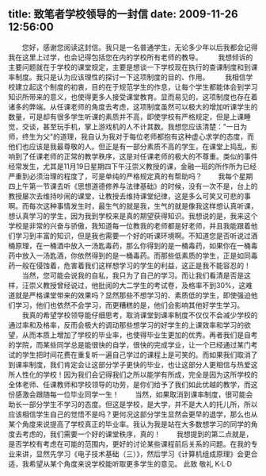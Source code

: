 title: 致笔者学校领导的一封信
date: 2009-11-26 12:56:00
---

　　您好，感谢您阅读这封信。我只是一名普通学生，无论多少年以后我都会记得我在这里上过学，也会记得包括您在内的学校所有老师的教导。
　　我想倾诉的主要问题就在于学校的课堂规定，主要是想谈一下学校现在执行的查课制度和到课率制度。我只是认为应该理性的探讨一下这项制度的目的、作用。
　　我相信学校建立起这个制度的初衷，目的在于规范学生的作息，让每个学生都能体会到学习知识所带来的意义，也使得更多人接受课堂教育。显而易见的，这项制度也存在着诸多的弊端。从任课老师的角度去考虑，这项制度虽然可以极大的增加听课学生的数量，可是却有很多学生听课的素质并不高，即使学校有严格规定，但是上课睡觉，交谈，甚至玩手机，掌上游戏机的人不计其数。我想您应该清楚："一日为师，终生为父"的道理，我自认为我对于每位老师都抱有这种虚心求学的态度，而他们也应该是我最尊敬的人。但正是有一部分素质不高的学生，在课堂上捣乱，影响到了任课老师的正常的教学秩序，这是对任课老师的极大的不尊重。类似的事件经常发生，尤其是11月19日星期四下午汪崇义教授的课，金融一班的所作所为已经严重到必须治理的程度了，可是单纯的严格规定真的有帮助吗？
　　我每个星期四上午第一节课去听《思想道德修养与法律基础》的时候，没有一次不是，台上的教授屡次去维持吵闹的课堂，让教授去维持课堂纪律，这是多么可笑又可悲的事啊。而每次这种事情发生时，最生气的就是我，生气的就是像我这样想认真听课，想认真学习的学生，因为我到学校来是真的期望获得知识。我想说的是，我来这个学校是非常的兴奋与骄傲，我知道每一位教我的老师都是好老师，并且我能跟着他们学习到丰富的知识，但是我也需要一个好的听课环境啊。不知道您是否听说过酒桶原理，在一桶酒中放入一汤匙毒药，那么你得到的是一桶毒药，如果你在一桶毒药中放入一汤匙酒，你依然得到的是一桶毒药。而那些低素质的学生，正是如同毒药一般在侵蚀着，危害着我们这样想学习的学生的利益，这正是我不能容忍的！
　　当然，您可能会说我的自私，我只为了自己的学习。而让我们看清是否是这样，汪崇义教授曾经说过，他批阅的大二学生的考试卷，及格率不到30%，这难道就是严格课堂带来的效果吗？显然那些不想学习的、素质低的学生，即使强迫他们学习，他们也依然不会学习，而更糟糕的是，他们会影响其他好学生学习。
　　我真的希望学校领导能仔细思考，取消课堂到课率制度不仅仅不会减少学校的通过率和及格率，反而会极大的调动那些想学习的好学生的上课效率和学习的欲望，从而本质上增加了学校的毕业率，也使得毕业生更加的优秀。再者我们是自考的学院，而某些同学总是能很快的自学，很快的完成学业，让一个已经通过某门考试的学生把时间花费在重复听一遍自己学过的课程上是可笑的。而如果我们取消了到课率制度，我们肯定会让这部分学子更快的毕业，也让这部分人更相信与热爱这所人性化的学校！因为我们会记得我们之所以能学有所成，完全是因为这所学校的全体老师、任课教师和学校领导的功劳，是你们给予了我们如此优越的教学，而这份感激会跟随每一位毕业同学一生！
　　当然，如果取消到课率制度，很可能会助长一部分学生不学习的态度。但这是学校，是大学，并不是大人的托儿所，所以应该相信学生自己的觉悟不是吗？更何况这部分学生显然会更早的退学，那么也从某个角度来说提高了学校真正的毕业率。我认为我是站在大多数想学习的同学的角度去考虑的，我们需要一个好的课堂秩序，真的！
　　我想提到的第二点就是，是否学校有考虑在可能的范围内，更好的讨论某些课程前后关系的问题。在我的专业来讲，显然先学习《电子技术基础（三）》，然后学习《计算机组成原理》会更合适，我希望从某个角度来说学校能听取更多学生的意见。
                                   此致
                          敬礼
                          K·L·D